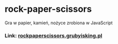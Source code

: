 # rock-paper-scissors
Gra w papier, kamień, nożyce zrobiona w JavaScript
### Link: [rockpaperscissors.grubyisking.pl](https://rockpaperscissors.grubyisking.pl)
